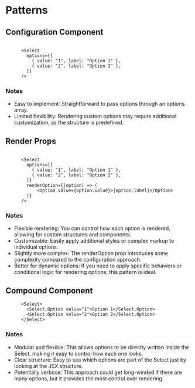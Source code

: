 # Patterns

## Configuration Component

```tsx

      <Select
        options={[
          { value: "1", label: "Option 1" },
          { value: "2", label: "Option 2" },
        ]}
      />

```

### Notes

- Easy to implement: Straightforward to pass options through an options array.
- Limited flexibility: Rendering custom options may require additional customization, as the structure is predefined.

## Render Props

```tsx

      <Select
        options={[
          { value: "1", label: "Option 1" },
          { value: "2", label: "Option 2" },
        ]}
        renderOption={(option) => (
            <Option value={option.value}>{option.label}</Option>
        )}
      />
```

### Notes

- Flexible rendering: You can control how each option is rendered, allowing for custom structures and components.
- Customizable: Easily apply additional styles or complex markup to individual options.
- Slightly more complex: The renderOption prop introduces some complexity compared to the configuration approach.
- Better for dynamic options: If you need to apply specific behaviors or conditional logic for rendering options, this pattern is ideal.

## Compound Component

```tsx
      <Select>
        <Select.Option value="1">Option 1</Select.Option>
        <Select.Option value="2">Option 2</Select.Option>
      </Select>
```

### Notes

- Modular and flexible: This allows options to be directly written inside the Select, making it easy to control how each one looks.
- Clear structure: Easy to see which options are part of the Select just by looking at the JSX structure.
- Potentially verbose: This approach could get long-winded if there are many options, but it provides the most control over rendering.


